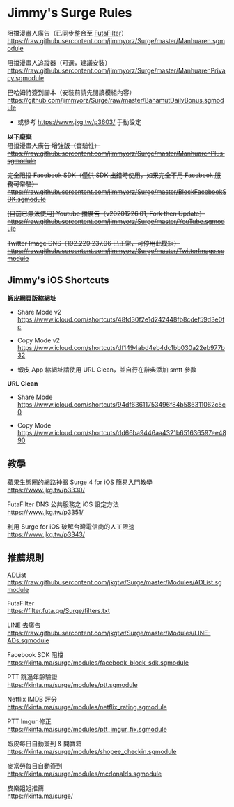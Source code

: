 # Jimmy's Surge Rules

阻擋漫畫人廣告（已同步整合至 [FutaFilter](https://github.com/FutaGuard/FutaFilter)）\
https://raw.githubusercontent.com/jimmyorz/Surge/master/Manhuaren.sgmodule

阻擋漫畫人追蹤器（可選，建議安裝）\
https://raw.githubusercontent.com/jimmyorz/Surge/master/ManhuarenPrivacy.sgmodule

巴哈姆特簽到腳本（安裝前請先閱讀模組內容）\
https://github.com/jimmyorz/Surge/raw/master/BahamutDailyBonus.sgmodule 
- 或參考 https://www.jkg.tw/p3603/ 手動設定


**~~以下廢棄~~** \
~~阻擋漫畫人廣告 增強版（實驗性）~~\
~~https://raw.githubusercontent.com/jimmyorz/Surge/master/ManhuarenPlus.sgmodule~~

~~完全阻擋 Facebook SDK（僅供 SDK 出錯時使用，如果完全不用 Facebook 服務可常駐）~~\
~~https://raw.githubusercontent.com/jimmyorz/Surge/master/BlockFacebookSDK.sgmodule~~

~~[目前已無法使用] Youtube 擋廣告（v20201226.01, Fork then Update）~~\
~~https://raw.githubusercontent.com/jimmyorz/Surge/master/YouTube.sgmodule~~

~~Twitter Image DNS（192.229.237.96 已正常，可停用此模組）~~\
~~https://raw.githubusercontent.com/jimmyorz/Surge/master/TwitterImage.sgmodule~~


## Jimmy's iOS Shortcuts

**蝦皮網頁版縮網址**
- Share Mode v2 \
<https://www.icloud.com/shortcuts/48fd30f2e1d242448fb8cdef59d3e0fc>

- Copy Mode v2 \
https://www.icloud.com/shortcuts/df1494abd4eb4dc1bb030a22eb977b32
- 蝦皮 App 縮網址請使用 URL Clean，並自行在辭典添加 smtt 參數

**URL Clean**
- Share Mode \
https://www.icloud.com/shortcuts/94df63611753496f84b586311062c5c0

- Copy Mode \
https://www.icloud.com/shortcuts/dd66ba9446aa4321b651636597ee4890


## 教學
蘋果生態圈的網路神器 Surge 4 for iOS 簡易入門教學 \
https://www.jkg.tw/p3330/

FutaFilter DNS 公共服務之 iOS 設定方法 \
https://www.jkg.tw/p3351/

利用 Surge for iOS 破解台灣電信商的人工限速 \
https://www.jkg.tw/p3343/


## 推薦規則
ADList \
https://raw.githubusercontent.com/jkgtw/Surge/master/Modules/ADList.sgmodule

FutaFilter \
https://filter.futa.gg/Surge/filters.txt

LINE 去廣告 \
https://raw.githubusercontent.com/jkgtw/Surge/master/Modules/LINE-ADs.sgmodule

Facebook SDK 阻擋 \
https://kinta.ma/surge/modules/facebook_block_sdk.sgmodule

PTT 跳過年齡驗證 \
https://kinta.ma/surge/modules/ptt.sgmodule

Netflix IMDB 評分 \
https://kinta.ma/surge/modules/netflix_rating.sgmodule

PTT Imgur 修正 \
https://kinta.ma/surge/modules/ptt_imgur_fix.sgmodule

蝦皮每日自動簽到 & 開寶箱 \
https://kinta.ma/surge/modules/shopee_checkin.sgmodule

麥當勞每日自動簽到 \
https://kinta.ma/surge/modules/mcdonalds.sgmodule

皮樂姐姐推薦 \
https://kinta.ma/surge/
